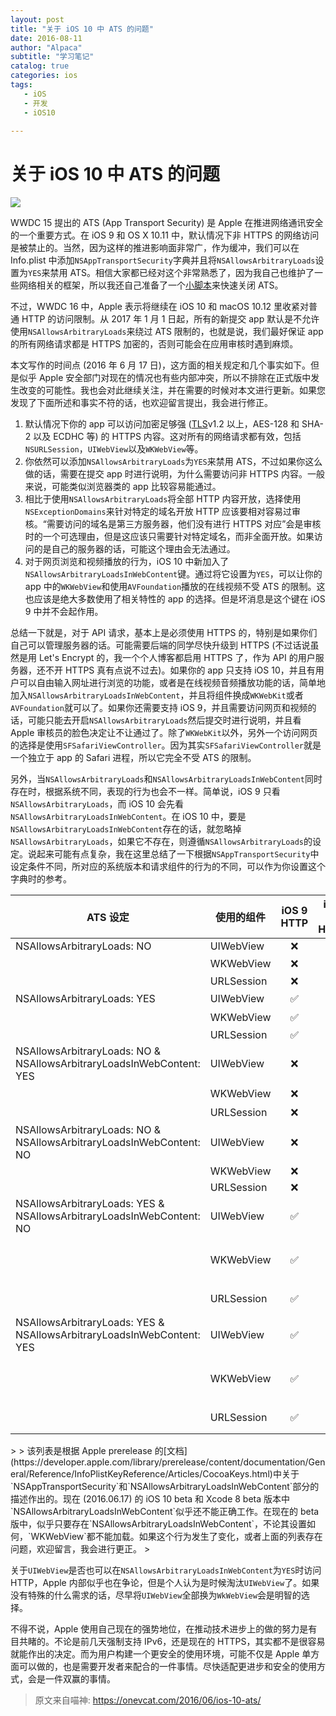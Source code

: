 ```yaml
---
layout: post
title: "关于 iOS 10 中 ATS 的问题"
date: 2016-08-11
author: "Alpaca"
subtitle: "学习笔记"
catalog: true
categories: ios
tags:
   - iOS
   - 开发
   - iOS10
  
---
```


# 关于 iOS 10 中 ATS 的问题

![](http://7xqmgj.com1.z0.glb.clouddn.com/2016-08-11_10:30:41.jpg)

WWDC 15 提出的 ATS (App Transport Security) 是 Apple 在推进网络通讯安全的一个重要方式。在 iOS 9 和 OS X 10.11 中，默认情况下非 HTTPS 的网络访问是被禁止的。当然，因为这样的推进影响面非常广，作为缓冲，我们可以在 Info.plist 中添加`NSAppTransportSecurity`字典并且将`NSAllowsArbitraryLoads`设置为`YES`来禁用 ATS。相信大家都已经对这个非常熟悉了，因为我自己也维护了一些网络相关的框架，所以我还自己准备了一个[小脚本](https://gist.github.com/onevcat/b4604aecb4ce55651a4a)来快速关闭 ATS。

不过，WWDC 16 中，Apple 表示将继续在 iOS 10 和 macOS 10.12 里收紧对普通 HTTP 的访问限制。从 2017 年 1 月 1 日起，所有的新提交 app 默认是不允许使用`NSAllowsArbitraryLoads`来绕过 ATS 限制的，也就是说，我们最好保证 app 的所有网络请求都是 HTTPS 加密的，否则可能会在应用审核时遇到麻烦。

本文写作的时间点 (2016 年 6 月 17 日)，这方面的相关规定和几个事实如下。但是似乎 Apple 安全部门对现在的情况也有些内部冲突，所以不排除在正式版中发生改变的可能性。我也会对此继续关注，并在需要的时候对本文进行更新。如果您发现了下面所述和事实不符的话，也欢迎留言提出，我会进行修正。

1. 默认情况下你的 app 可以访问加密足够强 ([TLS](https://en.wikipedia.org/wiki/Transport_Layer_Security)v1.2 以上，AES-128 和 SHA-2 以及 ECDHC 等) 的 HTTPS 内容。这对所有的网络请求都有效，包括`NSURLSession`，`UIWebView`以及`WKWebView`等。
2. 你依然可以添加`NSAllowsArbitraryLoads`为`YES`来禁用 ATS，不过如果你这么做的话，需要在提交 app 时进行说明，为什么需要访问非 HTTPS 内容。一般来说，可能类似浏览器类的 app 比较容易能通过。
3. 相比于使用`NSAllowsArbitraryLoads`将全部 HTTP 内容开放，选择使用`NSExceptionDomains`来针对特定的域名开放 HTTP 应该要相对容易过审核。“需要访问的域名是第三方服务器，他们没有进行 HTTPS 对应”会是审核时的一个可选理由，但是这应该只需要针对特定域名，而非全面开放。如果访问的是自己的服务器的话，可能这个理由会无法通过。
4. 对于网页浏览和视频播放的行为，iOS 10 中新加入了`NSAllowsArbitraryLoadsInWebContent`键。通过将它设置为`YES`，可以让你的 app 中的`WKWebView`和使用`AVFoundation`播放的在线视频不受 ATS 的限制。这也应该是绝大多数使用了相关特性的 app 的选择。但是坏消息是这个键在 iOS 9 中并不会起作用。


总结一下就是，对于 API 请求，基本上是必须使用 HTTPS 的，特别是如果你们自己可以管理服务器的话。可能需要后端的同学尽快升级到 HTTPS (不过话说虽然是用 Let&#39;s Encrypt 的，我一个个人博客都启用 HTTPS 了，作为 API 的用户服务器，还不开 HTTPS 真有点说不过去)。如果你的 app 只支持 iOS 10，并且有用户可以自由输入网址进行浏览的功能，或者是在线视频音频播放功能的话，简单地加入`NSAllowsArbitraryLoadsInWebContent`，并且将组件换成`WKWebKit`或者`AVFoundation`就可以了。如果你还需要支持 iOS 9，并且需要访问网页和视频的话，可能只能去开启`NSAllowsArbitraryLoads`然后提交时进行说明，并且看 Apple 审核员的脸色决定让不让通过了。除了`WKWebKit`以外，另外一个访问网页的选择是使用`SFSafariViewController`。因为其实`SFSafariViewController`就是一个独立于 app 的 Safari 进程，所以它完全不受 ATS 的限制。

另外，当`NSAllowsArbitraryLoads`和`NSAllowsArbitraryLoadsInWebContent`同时存在时，根据系统不同，表现的行为也会不一样。简单说，iOS 9 只看`NSAllowsArbitraryLoads`，而 iOS 10 会先看`NSAllowsArbitraryLoadsInWebContent`。在 iOS 10 中，要是`NSAllowsArbitraryLoadsInWebContent`存在的话，就忽略掉`NSAllowsArbitraryLoads`，如果它不存在，则遵循`NSAllowsArbitraryLoads`的设定。说起来可能有点复杂，我在这里总结了一下根据`NSAppTransportSecurity`中设定条件不同，所对应的系统版本和请求组件的行为的不同，可以作为你设置这个字典时的参考。
<table><thead>
<tr>
<th>ATS 设定</th>
<th>使用的组件</th>
<th style="text-align: center">iOS 9 HTTP</th>
<th style="text-align: center">iOS 10 HTTP</th>
<th>备注</th>
</tr>
</thead><tbody>
<tr>
<td>NSAllowsArbitraryLoads: NO</td>
<td>UIWebView</td>
<td style="text-align: center">❌</td>
<td style="text-align: center">❌</td>
<td></td>
</tr>
<tr>
<td></td>
<td>WKWebView</td>
<td style="text-align: center">❌</td>
<td style="text-align: center">❌</td>
<td>默认行为</td>
</tr>
<tr>
<td></td>
<td>URLSession</td>
<td style="text-align: center">❌</td>
<td style="text-align: center">❌</td>
<td></td>
</tr>
<tr>
<td>NSAllowsArbitraryLoads: YES</td>
<td>UIWebView</td>
<td style="text-align: center">✅</td>
<td style="text-align: center">✅</td>
<td>禁用 ATS</td>
</tr>
<tr>
<td></td>
<td>WKWebView</td>
<td style="text-align: center">✅</td>
<td style="text-align: center">✅</td>
<td>审核时需要说明理由</td>
</tr>
<tr>
<td></td>
<td>URLSession</td>
<td style="text-align: center">✅</td>
<td style="text-align: center">✅</td>
<td></td>
</tr>
<tr>
<td>NSAllowsArbitraryLoads: NO &amp; NSAllowsArbitraryLoadsInWebContent: YES</td>
<td>UIWebView</td>
<td style="text-align: center">❌</td>
<td style="text-align: center">❌</td>
<td>只对网页内容禁用 ATS</td>
</tr>
<tr>
<td></td>
<td>WKWebView</td>
<td style="text-align: center">❌</td>
<td style="text-align: center">✅</td>
<td>对于大多数 app 的推荐做法，</td>
</tr>
<tr>
<td></td>
<td>URLSession</td>
<td style="text-align: center">❌</td>
<td style="text-align: center">❌</td>
<td>保证安全性</td>
</tr>
<tr>
<td>NSAllowsArbitraryLoads: NO &amp; NSAllowsArbitraryLoadsInWebContent: NO</td>
<td>UIWebView</td>
<td style="text-align: center">❌</td>
<td style="text-align: center">❌</td>
<td></td>
</tr>
<tr>
<td></td>
<td>WKWebView</td>
<td style="text-align: center">❌</td>
<td style="text-align: center">❌</td>
<td></td>
</tr>
<tr>
<td></td>
<td>URLSession</td>
<td style="text-align: center">❌</td>
<td style="text-align: center">❌</td>
<td></td>
</tr>
<tr>
<td>NSAllowsArbitraryLoads: YES &amp; NSAllowsArbitraryLoadsInWebContent: NO</td>
<td>UIWebView</td>
<td style="text-align: center">✅</td>
<td style="text-align: center">❌</td>
<td>对于 iOS 10，</td>
</tr>
<tr>
<td></td>
<td>WKWebView</td>
<td style="text-align: center">✅</td>
<td style="text-align: center">❌</td>
<td>NSAllowsArbitraryLoadsInWebContent 存在时忽略 NSAllowsArbitraryLoads 的设置</td>
</tr>
<tr>
<td></td>
<td>URLSession</td>
<td style="text-align: center">✅</td>
<td style="text-align: center">❌</td>
<td>iOS 9 将继续使用 NSAllowsArbitraryLoads</td>
</tr>
<tr>
<td>NSAllowsArbitraryLoads: YES &amp; NSAllowsArbitraryLoadsInWebContent: YES</td>
<td>UIWebView</td>
<td style="text-align: center">✅</td>
<td style="text-align: center">❌</td>
<td>对于 iOS 10，</td>
</tr>
<tr>
<td></td>
<td>WKWebView</td>
<td style="text-align: center">✅</td>
<td style="text-align: center">✅</td>
<td>NSAllowsArbitraryLoadsInWebContent 存在时忽略 NSAllowsArbitraryLoads 的设置</td>
</tr>
<tr>
<td></td>
<td>URLSession</td>
<td style="text-align: center">✅</td>
<td style="text-align: center">❌</td>
<td>iOS 9 将继续使用 NSAllowsArbitraryLoads</td>
</tr>
</tbody></table>> 
> 该列表是根据 Apple prerelease 的[文档](https://developer.apple.com/library/prerelease/content/documentation/General/Reference/InfoPlistKeyReference/Articles/CocoaKeys.html)中关于`NSAppTransportSecurity`和`NSAllowsArbitraryLoadsInWebContent`部分的描述作出的。现在 (2016.06.17) 的 iOS 10 beta 和 Xcode 8 beta 版本中`NSAllowsArbitraryLoadsInWebContent`似乎还不能正确工作。在现在的 beta 版中，似乎只要存在`NSAllowsArbitraryLoadsInWebContent`，不论其设置如何，`WKWebView`都不能加载。如果这个行为发生了变化，或者上面的列表存在问题，欢迎留言，我会进行更正。
> 


关于`UIWebView`是否也可以在`NSAllowsArbitraryLoadsInWebContent`为`YES`时访问 HTTP，Apple 内部似乎也在争论，但是个人认为是时候淘汰`UIWebView`了。如果没有特殊的什么需求的话，尽早将`UIWebView`全部换为`WkWebView`会是明智的选择。

不得不说，Apple 使用自己现在的强势地位，在推动技术进步上的做的努力是有目共睹的。不论是前几天强制支持 IPv6，还是现在的 HTTPS，其实都不是很容易就能作出的决定。而为用户构建一个更安全的使用环境，可能不仅是 Apple 单方面可以做的，也是需要开发者来配合的一件事情。尽快适配更进步和安全的使用方式，会是一件双赢的事情。

> 原文来自喵神: https://onevcat.com/2016/06/ios-10-ats/



